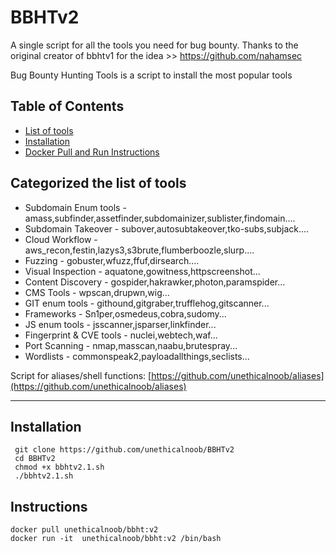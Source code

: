 # BBHTv2
A single script for all the  tools you need for bug bounty. Thanks to the original creator of bbhtv1 for the idea >> https://github.com/nahamsec

Bug Bounty Hunting Tools is a script to install the most popular tools

## Table of Contents 

- [List of tools](#Categorized-the-list-of-tools)
- [Installation](#installation)
- [Docker Pull and Run Instructions](#instructions)




## Categorized the list of tools

* Subdomain Enum tools        - amass,subfinder,assetfinder,subdomainizer,sublister,findomain....
* Subdomain Takeover          - subover,autosubtakeover,tko-subs,subjack....
* Cloud Workflow              - aws_recon,festin,lazys3,s3brute,flumberboozle,slurp....
* Fuzzing                     - gobuster,wfuzz,ffuf,dirsearch....
* Visual Inspection           - aquatone,gowitness,httpscreenshot...
* Content Discovery           - gospider,hakrawker,photon,paramspider...
* CMS Tools                   - wpscan,drupwn,wig...
* GIT enum tools              - githound,gitgraber,trufflehog,gitscanner...
* Frameworks                  - Sn1per,osmedeus,cobra,sudomy...
* JS enum tools               - jsscanner,jsparser,linkfinder...
* Fingerprint & CVE tools     - nuclei,webtech,waf...
* Port Scanning               - nmap,masscan,naabu,brutespray...
* Wordlists                   - commonspeak2,payloadallthings,seclists...

Script for aliases/shell functions: [https://github.com/unethicalnoob/aliases](https://github.com/unethicalnoob/aliases)


---

## Installation


``` 
 git clone https://github.com/unethicalnoob/BBHTv2 
 cd BBHTv2
 chmod +x bbhtv2.1.sh
 ./bbhtv2.1.sh
 ```

## Instructions

``` 
docker pull unethicalnoob/bbht:v2
docker run -it  unethicalnoob/bbht:v2 /bin/bash
 ```
